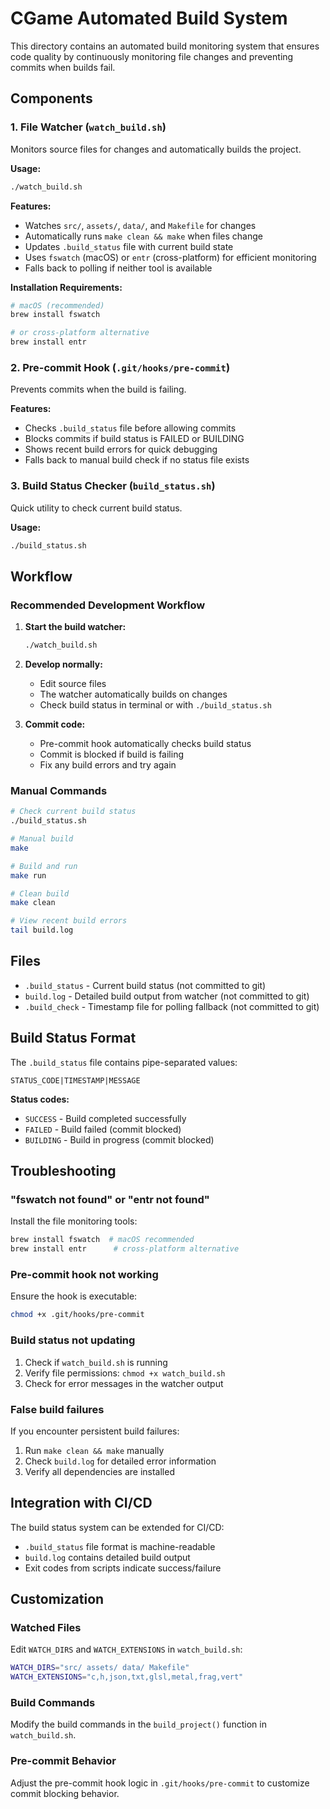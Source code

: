 # CGame Automated Build System

This directory contains an automated build monitoring system that ensures code quality by continuously monitoring file changes and preventing commits when builds fail.

## Components

### 1. File Watcher (`watch_build.sh`)
Monitors source files for changes and automatically builds the project.

**Usage:**
```bash
./watch_build.sh
```

**Features:**
- Watches `src/`, `assets/`, `data/`, and `Makefile` for changes
- Automatically runs `make clean && make` when files change
- Updates `.build_status` file with current build state
- Uses `fswatch` (macOS) or `entr` (cross-platform) for efficient monitoring
- Falls back to polling if neither tool is available

**Installation Requirements:**
```bash
# macOS (recommended)
brew install fswatch

# or cross-platform alternative
brew install entr
```

### 2. Pre-commit Hook (`.git/hooks/pre-commit`)
Prevents commits when the build is failing.

**Features:**
- Checks `.build_status` file before allowing commits
- Blocks commits if build status is FAILED or BUILDING
- Shows recent build errors for quick debugging
- Falls back to manual build check if no status file exists

### 3. Build Status Checker (`build_status.sh`)
Quick utility to check current build status.

**Usage:**
```bash
./build_status.sh
```

## Workflow

### Recommended Development Workflow

1. **Start the build watcher:**
   ```bash
   ./watch_build.sh
   ```

2. **Develop normally:**
   - Edit source files
   - The watcher automatically builds on changes
   - Check build status in terminal or with `./build_status.sh`

3. **Commit code:**
   - Pre-commit hook automatically checks build status
   - Commit is blocked if build is failing
   - Fix any build errors and try again

### Manual Commands

```bash
# Check current build status
./build_status.sh

# Manual build
make

# Build and run
make run

# Clean build
make clean

# View recent build errors
tail build.log
```

## Files

- `.build_status` - Current build status (not committed to git)
- `build.log` - Detailed build output from watcher (not committed to git)
- `.build_check` - Timestamp file for polling fallback (not committed to git)

## Build Status Format

The `.build_status` file contains pipe-separated values:
```
STATUS_CODE|TIMESTAMP|MESSAGE
```

**Status codes:**
- `SUCCESS` - Build completed successfully
- `FAILED` - Build failed (commit blocked)
- `BUILDING` - Build in progress (commit blocked)

## Troubleshooting

### "fswatch not found" or "entr not found"
Install the file monitoring tools:
```bash
brew install fswatch  # macOS recommended
brew install entr      # cross-platform alternative
```

### Pre-commit hook not working
Ensure the hook is executable:
```bash
chmod +x .git/hooks/pre-commit
```

### Build status not updating
1. Check if `watch_build.sh` is running
2. Verify file permissions: `chmod +x watch_build.sh`
3. Check for error messages in the watcher output

### False build failures
If you encounter persistent build failures:
1. Run `make clean && make` manually
2. Check `build.log` for detailed error information
3. Verify all dependencies are installed

## Integration with CI/CD

The build status system can be extended for CI/CD:
- `.build_status` file format is machine-readable
- `build.log` contains detailed build output
- Exit codes from scripts indicate success/failure

## Customization

### Watched Files
Edit `WATCH_DIRS` and `WATCH_EXTENSIONS` in `watch_build.sh`:
```bash
WATCH_DIRS="src/ assets/ data/ Makefile"
WATCH_EXTENSIONS="c,h,json,txt,glsl,metal,frag,vert"
```

### Build Commands
Modify the build commands in the `build_project()` function in `watch_build.sh`.

### Pre-commit Behavior
Adjust the pre-commit hook logic in `.git/hooks/pre-commit` to customize commit blocking behavior.

